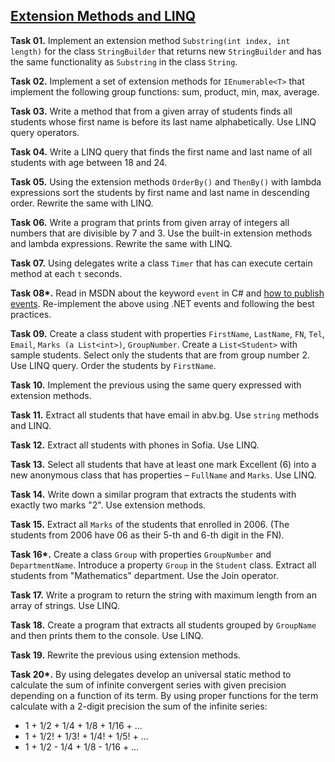 ## [Extension Methods and LINQ](https://github.com/TelerikAcademy/Object-Oriented-Programming/tree/master/03.%20Extension-Methods-Delegates-Lambda-LINQ)

**Task 01.** Implement an extension method `Substring(int index, int length)` for the class `StringBuilder` that returns new `StringBuilder` and has the same functionality as `Substring` in the class `String`.

**Task 02.** Implement a set of extension methods for `IEnumerable<T>` that implement the following group functions: sum, product, min, max, average.

**Task 03.** Write a method that from a given array of students finds all students whose first name is before its last name alphabetically. Use LINQ query operators.

**Task 04.** Write a LINQ query that finds the first name and last name of all students with age between 18 and 24.

**Task 05.** Using the extension methods `OrderBy()` and `ThenBy()` with lambda expressions sort the students by first name and last name in descending order. Rewrite the same with LINQ.

**Task 06.** Write a program that prints from given array of integers all numbers that are divisible by 7 and 3. Use the built-in extension methods and lambda expressions. Rewrite the same with LINQ.

**Task 07.** Using delegates write a class `Timer` that has can execute certain method at each `t` seconds.

**Task 08\*.** Read in MSDN about the keyword `event` in C# and <a href=http://msdn.microsoft.com/en-us/library/w369ty8x.aspx>how to publish events</a>. Re-implement the above using .NET events and following the best practices.

**Task 09.** Create a class student with properties `FirstName`, `LastName`, `FN`, `Tel`, `Email`, `Marks (a List<int>)`, `GroupNumber`. Create a `List<Student>` with sample students. Select only the students that are from group number 2. Use LINQ query. Order the students by `FirstName`.

**Task 10.** Implement the previous using the same query expressed with extension methods.

**Task 11.** Extract all students that have email in abv.bg. Use `string` methods and LINQ.

**Task 12.** Extract all students with phones in Sofia. Use LINQ.

**Task 13.** Select all students that have at least one mark Excellent (6) into a new anonymous class that has properties – `FullName` and `Marks`. Use LINQ.

**Task 14.** Write down a similar program that extracts the students with exactly  two marks "2". Use extension methods.

**Task 15.** Extract all `Marks` of the students that enrolled in 2006. (The students from 2006 have 06 as their 5-th and 6-th digit in the FN).

**Task 16\*.** Create a class `Group` with properties `GroupNumber` and `DepartmentName`. Introduce a property `Group` in the `Student` class. Extract all students from "Mathematics" department. Use the Join operator.

**Task 17.** Write a program to return the string with maximum length from an array of strings. Use LINQ.

**Task 18.** Create a program that extracts all students grouped by `GroupName` and then prints them to the console. Use LINQ.

**Task 19.** Rewrite the previous using extension methods.

**Task 20\*.** By using delegates develop an universal static method to calculate the sum of infinite convergent series with given precision depending on a function of its term. By using proper functions for the term calculate with a 2-digit precision the sum of the infinite series:
  * 1 + 1/2 + 1/4 + 1/8 + 1/16 + …
  * 1 + 1/2! + 1/3! + 1/4! + 1/5! + …
  * 1 + 1/2 - 1/4 + 1/8 - 1/16 + …
